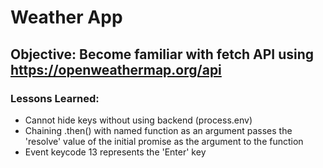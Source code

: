 # Weather App
## Objective: Become familiar with fetch API using https://openweathermap.org/api
### Lessons Learned: 
  - Cannot hide keys without using backend (process.env)
  - Chaining .then() with named function as an argument passes the 'resolve' value of the initial promise as the argument to the function
  - Event keycode 13 represents the 'Enter' key
